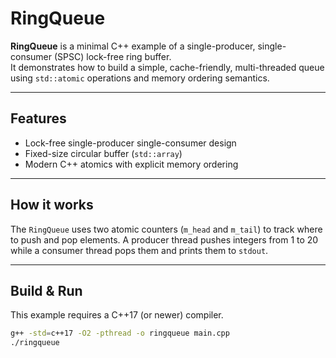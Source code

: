 # RingQueue

**RingQueue** is a minimal C++ example of a single-producer, single-consumer (SPSC) lock-free ring buffer.  
It demonstrates how to build a simple, cache-friendly, multi-threaded queue using `std::atomic` operations and memory ordering semantics.

---

## Features

- Lock-free single-producer single-consumer design
- Fixed-size circular buffer (`std::array`)
- Modern C++ atomics with explicit memory ordering

---

## How it works

The `RingQueue` uses two atomic counters (`m_head` and `m_tail`) to track where to push and pop elements. 
A producer thread pushes integers from 1 to 20 while a consumer thread pops them and prints them to `stdout`.

---

## Build & Run

This example requires a C++17 (or newer) compiler.

```bash
g++ -std=c++17 -O2 -pthread -o ringqueue main.cpp
./ringqueue
